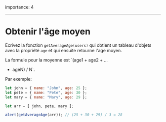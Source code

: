 importance: 4

---

# Obtenir l'âge moyen

Ecrivez la fonction `getAverageAge(users)` qui obtient un tableau d'objets avec la propriété `age` et qui ensuite retourne l'age moyen.

La formule pour la moyenne est `(age1 + age2 + ...
+ ageN) / N`.

Par exemple:

```js no-beautify
let john = { name: "John", age: 25 };
let pete = { name: "Pete", age: 30 };
let mary = { name: "Mary", age: 29 };

let arr = [ john, pete, mary ];

alert(getAverageAge(arr)); // (25 + 30 + 29) / 3 = 28
```
